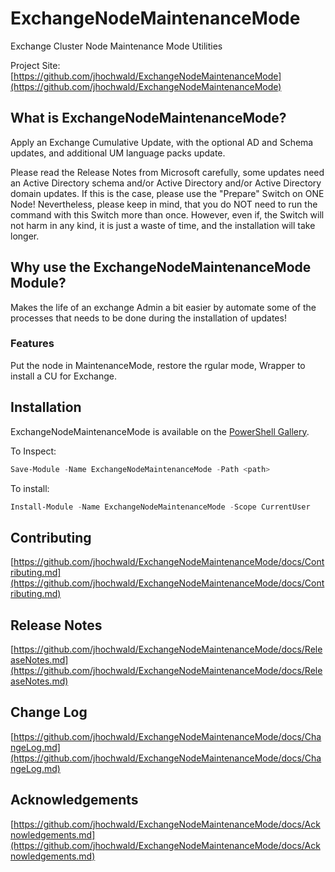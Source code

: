 # ExchangeNodeMaintenanceMode
Exchange Cluster Node Maintenance Mode Utilities

Project Site: [https://github.com/jhochwald/ExchangeNodeMaintenanceMode](https://github.com/jhochwald/ExchangeNodeMaintenanceMode)

## What is ExchangeNodeMaintenanceMode?

Apply an Exchange Cumulative Update, with the optional AD and Schema updates, and additional UM language packs update.Please read the Release Notes from Microsoft carefully, some updates need an Active Directory schema and/or Active Directory and/or Active Directory domain updates.If this is the case, please use the "Prepare" Switch on ONE Node!
Nevertheless, please keep in mind, that you do NOT need to run the command with this Switch more than once. However, even if, the Switch will not harm in any kind, it is just a waste of time, and the installation will take longer.

## Why use the ExchangeNodeMaintenanceMode Module?

Makes the life of an exchange Admin a bit easier by automate some of the processes that needs to be done during the installation of updates!

### Features

Put the node in MaintenanceMode, restore the rgular mode, Wrapper to install a CU for Exchange.

## Installation

ExchangeNodeMaintenanceMode is available on the [PowerShell Gallery](https://www.powershellgallery.com/packages/ExchangeNodeMaintenanceMode/).

To Inspect:
```powershell
Save-Module -Name ExchangeNodeMaintenanceMode -Path <path>
```

To install:
```powershell
Install-Module -Name ExchangeNodeMaintenanceMode -Scope CurrentUser
```

## Contributing
[https://github.com/jhochwald/ExchangeNodeMaintenanceMode/docs/Contributing.md](https://github.com/jhochwald/ExchangeNodeMaintenanceMode/docs/Contributing.md)

## Release Notes
[https://github.com/jhochwald/ExchangeNodeMaintenanceMode/docs/ReleaseNotes.md](https://github.com/jhochwald/ExchangeNodeMaintenanceMode/docs/ReleaseNotes.md)

## Change Log
[https://github.com/jhochwald/ExchangeNodeMaintenanceMode/docs/ChangeLog.md](https://github.com/jhochwald/ExchangeNodeMaintenanceMode/docs/ChangeLog.md)

## Acknowledgements
[https://github.com/jhochwald/ExchangeNodeMaintenanceMode/docs/Acknowledgements.md](https://github.com/jhochwald/ExchangeNodeMaintenanceMode/docs/Acknowledgements.md)

